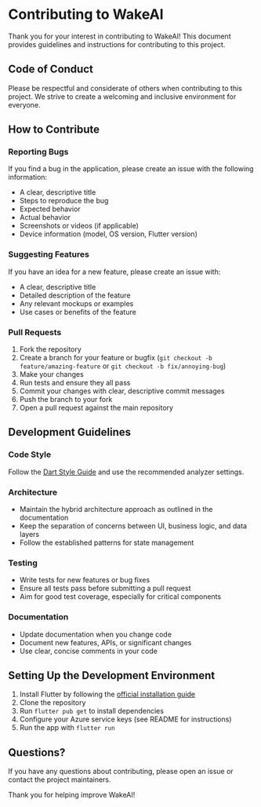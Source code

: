 # Contributing to WakeAI

Thank you for your interest in contributing to WakeAI! This document provides guidelines and instructions for contributing to this project.

## Code of Conduct

Please be respectful and considerate of others when contributing to this project. We strive to create a welcoming and inclusive environment for everyone.

## How to Contribute

### Reporting Bugs

If you find a bug in the application, please create an issue with the following information:

- A clear, descriptive title
- Steps to reproduce the bug
- Expected behavior
- Actual behavior
- Screenshots or videos (if applicable)
- Device information (model, OS version, Flutter version)

### Suggesting Features

If you have an idea for a new feature, please create an issue with:

- A clear, descriptive title
- Detailed description of the feature
- Any relevant mockups or examples
- Use cases or benefits of the feature

### Pull Requests

1. Fork the repository
2. Create a branch for your feature or bugfix (`git checkout -b feature/amazing-feature` or `git checkout -b fix/annoying-bug`)
3. Make your changes
4. Run tests and ensure they all pass
5. Commit your changes with clear, descriptive commit messages
6. Push the branch to your fork
7. Open a pull request against the main repository

## Development Guidelines

### Code Style

Follow the [Dart Style Guide](https://dart.dev/guides/language/effective-dart/style) and use the recommended analyzer settings.

### Architecture

- Maintain the hybrid architecture approach as outlined in the documentation
- Keep the separation of concerns between UI, business logic, and data layers
- Follow the established patterns for state management

### Testing

- Write tests for new features or bug fixes
- Ensure all tests pass before submitting a pull request
- Aim for good test coverage, especially for critical components

### Documentation

- Update documentation when you change code
- Document new features, APIs, or significant changes
- Use clear, concise comments in your code

## Setting Up the Development Environment

1. Install Flutter by following the [official installation guide](https://flutter.dev/docs/get-started/install)
2. Clone the repository
3. Run `flutter pub get` to install dependencies
4. Configure your Azure service keys (see README for instructions)
5. Run the app with `flutter run`

## Questions?

If you have any questions about contributing, please open an issue or contact the project maintainers.

Thank you for helping improve WakeAI!
